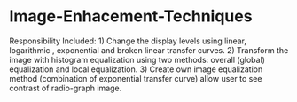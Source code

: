 # Image-Enhacement-Techniques
Responsibility Included: 1) Change the display levels using linear, logarithmic , exponential  and broken linear transfer curves. 2) Transform the image with histogram equalization using two methods: overall (global) equalization and local equalization. 3) Create own image equalization method (combination of exponential transfer curve) allow user to see contrast of radio-graph image.
